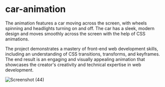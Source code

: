 # car-animation

The animation features a car moving across the screen, with wheels spinning and headlights turning on and off. The car has a sleek, modern design and moves smoothly across the screen with the help of CSS animations. 

The project demonstrates a mastery of front-end web development skills, including an understanding of CSS transitions, transforms, and keyframes. The end result is an engaging and visually appealing animation that showcases the creator's creativity and technical expertise in web development.

![Screenshot (44)](https://user-images.githubusercontent.com/91942752/218801133-0086bc43-0cea-4be5-81bc-40e42587026d.png)
